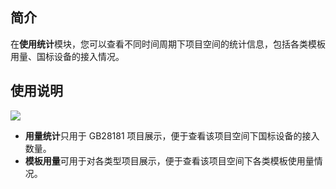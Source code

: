 ## 简介

在**使用统计**模块，您可以查看不同时间周期下项目空间的统计信息，包括各类模板用量、国标设备的接入情况。


## 使用说明

![](https://qcloudimg.tencent-cloud.cn/raw/46db29bc80e72034499586615861c647.png)

- **用量统计**只用于 GB28181 项目展示，便于查看该项目空间下国标设备的接入数量。
- **模板用量**可用于对各类型项目展示，便于查看该项目空间下各类模板使用量情况。
